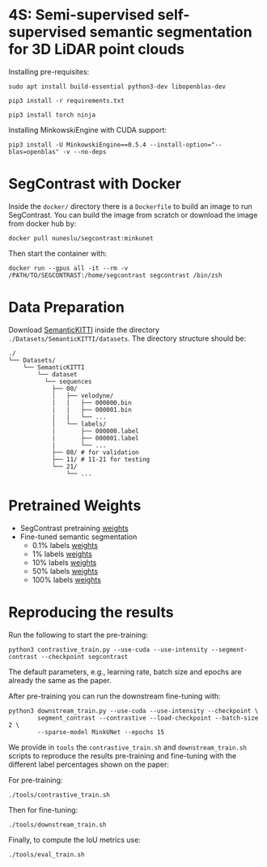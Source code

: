 # 4S: Semi-supervised self-supervised semantic segmentation for 3D LiDAR point clouds


Installing pre-requisites:

`sudo apt install build-essential python3-dev libopenblas-dev`

`pip3 install -r requirements.txt`

`pip3 install torch ninja`

Installing MinkowskiEngine with CUDA support:

`pip3 install -U MinkowskiEngine==0.5.4 --install-option="--blas=openblas" -v --no-deps`

# SegContrast with Docker

Inside the `docker/` directory there is a `Dockerfile` to build an image to run SegContrast. You can build the image from scratch or download the image from docker hub by:

```
docker pull nuneslu/segcontrast:minkunet
```

Then start the container with:

```
docker run --gpus all -it --rm -v /PATH/TO/SEGCONTRAST:/home/segcontrast segcontrast /bin/zsh
```

# Data Preparation

Download [SemanticKITTI](http://www.semantic-kitti.org/dataset.html#download) inside the directory ```./Datasets/SemanticKITTI/datasets```. The directory structure should be:

```
./
└── Datasets/
    └── SemanticKITTI
        └── dataset
          └── sequences
            ├── 00/           
            │   ├── velodyne/	
            |   |	├── 000000.bin
            |   |	├── 000001.bin
            |   |	└── ...
            │   └── labels/ 
            |       ├── 000000.label
            |       ├── 000001.label
            |       └── ...
            ├── 08/ # for validation
            ├── 11/ # 11-21 for testing
            └── 21/
                └── ...
```

# Pretrained Weights
- SegContrast pretraining [weights](https://www.ipb.uni-bonn.de/html/projects/segcontrast/segcontrast_pretrain.zip)
- Fine-tuned semantic segmentation
    - 0.1% labels [weights](https://www.ipb.uni-bonn.de/html/projects/segcontrast/semantic_segmentation_weights/semseg_finetune_0p001.zip)
    - 1% labels [weights](https://www.ipb.uni-bonn.de/html/projects/segcontrast/semantic_segmentation_weights/semseg_finetune_0p01.zip)
    - 10% labels [weights](https://www.ipb.uni-bonn.de/html/projects/segcontrast/semantic_segmentation_weights/semseg_finetune_0p1.zip)
    - 50% labels [weights](https://www.ipb.uni-bonn.de/html/projects/segcontrast/semantic_segmentation_weights/semseg_finetune_0p5.zip)
    - 100% labels [weights](https://www.ipb.uni-bonn.de/html/projects/segcontrast/semantic_segmentation_weights/semseg_finetune_1p0.zip)

# Reproducing the results

Run the following to start the pre-training:

```
python3 contrastive_train.py --use-cuda --use-intensity --segment-contrast --checkpoint segcontrast
```

The default parameters, e.g., learning rate, batch size and epochs are already the same as the paper.

After pre-training you can run the downstream fine-tuning with:

```
python3 downstream_train.py --use-cuda --use-intensity --checkpoint \
        segment_contrast --contrastive --load-checkpoint --batch-size 2 \
        --sparse-model MinkUNet --epochs 15
```

We provide in `tools` the `contrastive_train.sh` and `downstream_train.sh` scripts to reproduce the results pre-training and fine-tuning with the different label percentages shown on the paper:

For pre-training:

```
./tools/contrastive_train.sh
```

Then for fine-tuning:

```
./tools/downstream_train.sh
```

Finally, to compute the IoU metrics use:

```
./tools/eval_train.sh
```



